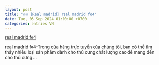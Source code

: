 ```yaml
---
layout: post
title: "🔥🔥 [Real madrid] real madrid fo4"
date: Tue, 03 Sep 2024 01:00:00 +0700
categories: entries VN
---
```

[real madrid fo4](https://caa.gov.vn/gods/2024-real-madrid-fo4-0902.shtml)

real madrid fo4-Trong cửa hàng trực tuyến của chúng tôi, bạn có thể tìm thấy nhiều loại sản phẩm dành cho thú cưng chất lượng cao để mang đến cho thú cưng ...

